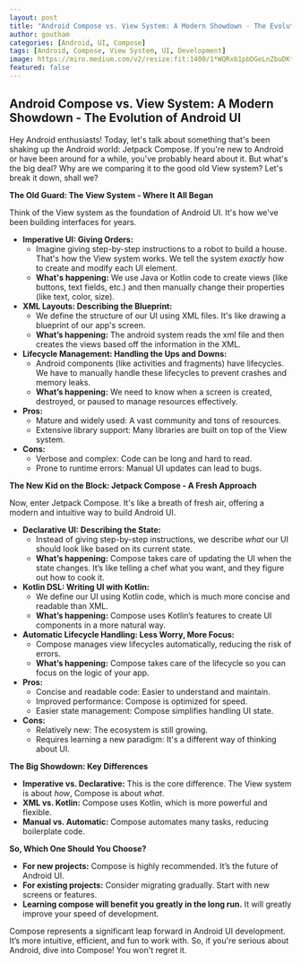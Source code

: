 ```yaml
---
layout: post
title: "Android Compose vs. View System: A Modern Showdown - The Evolution of Android UI"
author: goutham
categories: [Android, UI, Compose]
tags: [Android, Compose, View System, UI, Development]
image: https://miro.medium.com/v2/resize:fit:1400/1*WQRxb1pbDGeLnZbuDKtUXg.png 
featured: false
---
```


## Android Compose vs. View System: A Modern Showdown - The Evolution of Android UI

Hey Android enthusiasts! Today, let's talk about something that's been shaking up the Android world: Jetpack Compose. If you're new to Android or have been around for a while, you've probably heard about it. But what's the big deal? Why are we comparing it to the good old View system? Let's break it down, shall we?

**The Old Guard: The View System - Where It All Began**

Think of the View system as the foundation of Android UI. It's how we've been building interfaces for years.

* **Imperative UI: Giving Orders:**
    * Imagine giving step-by-step instructions to a robot to build a house. That's how the View system works. We tell the system *exactly* how to create and modify each UI element.
    * **What's happening:** We use Java or Kotlin code to create views (like buttons, text fields, etc.) and then manually change their properties (like text, color, size).
* **XML Layouts: Describing the Blueprint:**
    * We define the structure of our UI using XML files. It's like drawing a blueprint of our app's screen.
    * **What’s happening:** The android system reads the xml file and then creates the views based off the information in the XML.
* **Lifecycle Management: Handling the Ups and Downs:**
    * Android components (like activities and fragments) have lifecycles. We have to manually handle these lifecycles to prevent crashes and memory leaks.
    * **What’s happening:** We need to know when a screen is created, destroyed, or paused to manage resources effectively.
* **Pros:**
    * Mature and widely used: A vast community and tons of resources.
    * Extensive library support: Many libraries are built on top of the View system.
* **Cons:**
    * Verbose and complex: Code can be long and hard to read.
    * Prone to runtime errors: Manual UI updates can lead to bugs.

**The New Kid on the Block: Jetpack Compose - A Fresh Approach**

Now, enter Jetpack Compose. It's like a breath of fresh air, offering a modern and intuitive way to build Android UI.

* **Declarative UI: Describing the State:**
    * Instead of giving step-by-step instructions, we describe *what* our UI should look like based on its current state.
    * **What’s happening:** Compose takes care of updating the UI when the state changes. It’s like telling a chef what you want, and they figure out how to cook it.
* **Kotlin DSL: Writing UI with Kotlin:**
    * We define our UI using Kotlin code, which is much more concise and readable than XML.
    * **What’s happening:** Compose uses Kotlin’s features to create UI components in a more natural way.
* **Automatic Lifecycle Handling: Less Worry, More Focus:**
    * Compose manages view lifecycles automatically, reducing the risk of errors.
    * **What’s happening:** Compose takes care of the lifecycle so you can focus on the logic of your app.
* **Pros:**
    * Concise and readable code: Easier to understand and maintain.
    * Improved performance: Compose is optimized for speed.
    * Easier state management: Compose simplifies handling UI state.
* **Cons:**
    * Relatively new: The ecosystem is still growing.
    * Requires learning a new paradigm: It's a different way of thinking about UI.

**The Big Showdown: Key Differences**

* **Imperative vs. Declarative:** This is the core difference. The View system is about *how*, Compose is about *what*.
* **XML vs. Kotlin:** Compose uses Kotlin, which is more powerful and flexible.
* **Manual vs. Automatic:** Compose automates many tasks, reducing boilerplate code.

**So, Which One Should You Choose?**

* **For new projects:** Compose is highly recommended. It’s the future of Android UI.
* **For existing projects:** Consider migrating gradually. Start with new screens or features.
* **Learning compose will benefit you greatly in the long run.** It will greatly improve your speed of development.

Compose represents a significant leap forward in Android UI development. It’s more intuitive, efficient, and fun to work with. So, if you're serious about Android, dive into Compose! You won't regret it.